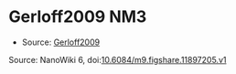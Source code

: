 <a name="material" />

# Gerloff2009 NM3
<script type="application/ld+json">
  {
    "@context": "https://schema.org/",
    "@type": "ChemicalSubstance",
    "@id": "https://egonw.github.io/nanowiki/nanowiki152.html#material",
    "http://purl.org/dc/terms/conformsTo":
      {
        "@type": "CreativeWork",
        "@id": "https://bioschemas.org/profiles/ChemicalSubstance/0.4-RELEASE/"
      },
    "identfier": "152",
    "name": "Gerloff2009 NM3",
    "url": "https://egonw.github.io/nanowiki/nanowiki152.html#material",
    "sameAs": "http://127.0.0.1/mediawiki/index.php/Special:URIResolver/Gerloff2009_NM3"
  }
</script>


* Source: [Gerloff2009](Gerloff2009.md)


Source: NanoWiki 6, doi:[10.6084/m9.figshare.11897205.v1](https://doi.org/10.6084/m9.figshare.11897205.v1)
